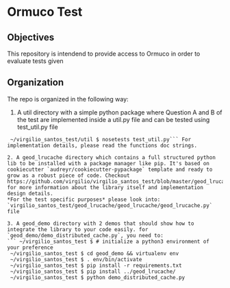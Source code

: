 # Ormuco Test

## Objectives
This repository is intendend to provide access to Ormuco in order to evaluate
tests given

## Organization
The repo is organized in the following way:
1. A util directory with a simple python package where Question A and B of the test are implemented inside a util.py file and can be tested using test_util.py file
``` ~/virgilio_santos_test $ cd util/
 ~/virgilio_santos_test/util $ nosetests test_util.py``` For implementation details, please read the functions doc strings.

2. A geod_lrucache directory which contains a full structured python lib to be installed with a package manager like pip. It's based on cookiecutter `audreyr/cookiecutter-pypackage` template and ready to grow as a robust piece of code. Checkout https://github.com/virgilio/virgilio_santos_test/blob/master/geod_lrucache/README.rst for more information about the library itself and implementation design details.
*For the test specific purposes* please look into: `virgilio_santos_test/geod_lrucache/geod_lrucache/geod_lrucache.py` file

3. A geod_demo directory with 2 demos that should show how to integrate the library to your code easily. for `geod_demo/demo_distributed_cache.py`, you need to:
``` ~/virgilio_santos_test $ # initialize a python3 environment of your preference
 ~/virgilio_santos_test $ cd geod_demo && virtualenv env
 ~/virgilio_santos_test $ . env/bin/activate
 ~/virgilio_santos_test $ pip install -r requirements.txt
 ~/virgilio_santos_test $ pip install ../geod_lrucache/
 ~/virgilio_santos_test $ python demo_distributed_cache.py
 ```
